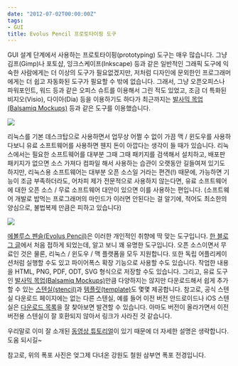 ```yaml
---
date: "2012-07-02T00:00:00Z"
tags:
- GUI
title: Evolus Pencil 프로토타이핑 도구
---
```


GUI 설계 단계에서 사용하는 프로토타이핑(prototyping) 도구는 매우 많습니다. 그냥 김프(Gimp)나 포토샵, 잉크스케이프(Inkscape) 등과 같은 일반적인 그래픽 도구에 익숙한 사람에게는 더 이상의 도구가 필요없겠지만, 저처럼 디자인에 문외한인 프로그래머에게는 더 쉽고 자동화된 도구가 필요할 수 밖에 없습니다. 그래서, 그냥 오픈오피스나 파워포인트, 워드 등과 같은 오피스 슈트를 이용해서 그린 적도 있었고, 조금 더 특화된 비지오(Visio), 다이아(Dia) 등을 이용하기도 하다가 최근까지는 [발사믹 목업(Balsamiq Mockups)](http://www.balsamiq.com/products/mockups) 등과 같은 도구를 이용했습니다.

![](/figures/20120701-112205-photo.jpg)

리눅스를 기본 데스크탑으로 사용하면서 업무상 어쩔 수 없이 가끔 맥 / 윈도우를 사용하다보니 유료 소프트웨어를 사용하면 웬지 돈이 아깝다는 생각이 들 때가 있습니다. 리눅스에서는 필요한 소프트웨어를 대부분 그때 그때 패키지를 검색해서 설치하고, 배포판 패키지가 없으면 소스 가져다 컴파일 해서 사용하는 습관이 오랫동안 길들여져 있기도 하지만, 리눅스용 소프트웨어는 대부분 오픈 소스일 거라는 편견(!) 때문에, 가능하면 기능이 조금 부족하더라도, 어차피 제가 전문적으로 사용하지 않는다면, 유료 소프트웨어에 대한 오픈 소스 / 무료 소프트웨어 대안이 있으면 이를 사용하는 편입니다. (소프트웨어 개발로 밥먹는 프로그래머의 마인드가 이러면 안된다는 걸 알기에, 적어도 최소한의 양심으로, 불법복제 만큼은 피하고 있습니다)

![](/figures/evolus-pencil-screenshot.jpg)

[에볼루스 펜슬(Evolus Pencil)](http://pencil.evolus.vn/en-US/Home.aspx)은 이러한 개인적인 취향에 딱 맞는 도구입니다. [한 블로그 글](http://mhall119.com/2012/06/my-app-developer-showdown-entry/)에서 처음 접하게 되었는데, 알고 보니 꽤 유명한 도구입니다. 오픈 소스이면서 무료인 것은 물론, 리눅스 / 윈도우 / 맥 플랫폼을 모두 지원합니다. 또한 독립 어플리케이션처럼 실행할 수도 있고 파이어폭스 확장 기능으로 사용할 수도 있습니다. 작업한 내용을 HTML, PNG, PDF, ODT, SVG 형식으로 저장할 수도 있습니다. 그리고, 유료 도구인 [발사믹 목업(Balsamiq Mockups)](http://www.balsamiq.com/products/mockups)만큼 다양하지는 않지만 다운로드해서 쉽게 추가할 수 있는 [스텐실(stencil)](http://pencil.evolus.vn/en-US/Downloads/Stencils.aspx)과 [템플릿(template)](http://pencil.evolus.vn/en-US/Downloads/Templates.aspx)도 몇몇 제공합니다. 참고로, 공식 스텐실 다운로드 페이지에는 없는 다른 스텐실, 예를 들어 이전 버전 안드로이드나 iOS 스텐실은 [다운로드 목록](http://code.google.com/p/evoluspencil/downloads/list)을 잘 찾아보면 발견할 수 있습니다. 아마도 버전이 올라가면서 이전 버전용 스텐실이 잘 호환되지 않아서 링크가 사라진 것 같습니다.

우리말로 이미 잘 소개된 [동영상 튜토리얼](http://opentutorials.org/course/221/1416)이 있기 때문에 더 자세한 설명은 생략합니다. 도움 되시길~

참고로, 위의 폭포 사진은 엊그제 다녀온 강원도 철원 삼부연 폭포 전경입니다.
